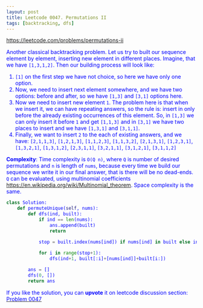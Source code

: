 ```yaml
---
layout: post
title: Leetcode 0047. Permutations II
tags: [backtracking, dfs]
---
```


<a href="https://leetcode.com/problems/permutations-ii"> <font color = blue>https://leetcode.com/problems/permutations-ii

Another classical backtracking problem. Let us try to built our sequence element by element, inserting new element in different places. Imagine, that we have `[1,3,1,2]`. Then our building process will look like:

1. `[1]` on the first step we have not choice, so here we have only one option.
2. Now, we need to insert next element somewhere, and we have two options: before and after, so we have `[1,3]` and `[3,1]` options here.
3. Now we need to insert new element `1`. The problem here is that when we insert it, we can have repeating answers, so the rule is: insert in only before the already existing occurrences of this element. So, in `[1,3]` we can only insert it before `1` and get `[1,1,3]` and in `[3,1]` we have two places to insert and we have `[1,3,1]` and `[3,1,1]`.
4. Finally, we want to insert `2` to the each of existing answers, and we have: `[2,1,1,3]`, `[1,2,1,3]`, `[1,1,2,3]`, `[1,1,3,2]`, `[2,1,3,1]`, `[1,2,3,1]`, `[1,3,2,1]`, `[1,3,1,2]`, `[2,3,1,1]`, `[3,2,1,1]`, `[3,1,2,1]`, `[3,1,1,2]` 

**Complexity**: Time complexity is `O(Q n)`, where `Q` is number of desired permutations and `n` is length of `nums`, because every time we build our sequence we write it in our final answer, that is there will be no dead-ends. `Q` can be evaluated, using multinomial coefficients https://en.wikipedia.org/wiki/Multinomial_theorem. Space complexity is the same. 

```python
class Solution:
    def permuteUnique(self, nums):
        def dfs(ind, built):
            if ind == len(nums):
                ans.append(built)
                return

            stop = built.index(nums[ind]) if nums[ind] in built else ind
            
            for i in range(stop+1):
                dfs(ind+1, built[:i]+[nums[ind]]+built[i:])

        ans = []
        dfs(0, [])  
        return ans
```
If you like the solution, you can **upvote** it on leetcode discussion section:<a href="https://leetcode.com/problems/permutations-ii/discuss/932924/python-simple-dfsbacktracking-explained"> <font color = blue>Problem 0047
